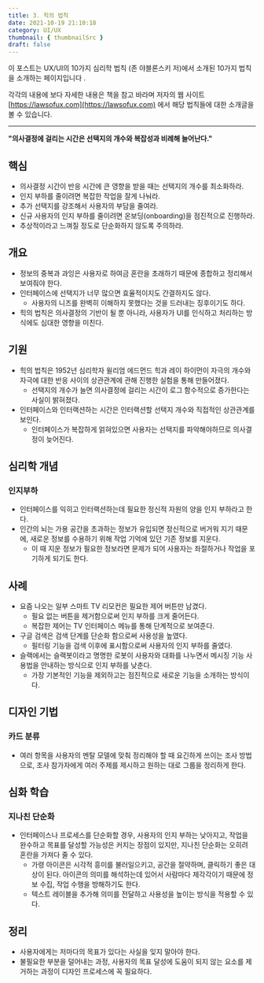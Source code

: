 ```yaml
---
title: 3. 힉의 법칙
date: 2021-10-19 21:10:18
category: UI/UX
thumbnail: { thumbnailSrc }
draft: false
---
```


이 포스트는 UX/UI의 10가지 심리학 법칙 (존 야블론스키 저)에서 소개된 10가지 법칙을 소개하는 페이지입니다 .

각각의 내용에 보다 자세한 내용은 책을 참고 바라며 저자의 웹 사이트 [https://lawsofux.com](https://lawsofux.com) 에서 해당 법칙들에 대한 소개글을 볼 수 있습니다.

---

**"의사결정에 걸리는 시간은 선택지의 개수와 복잡성과 비례해 늘어난다."**

## 핵심

- 의사결정 시간이 반응 시간에 큰 영향을 받을 때는 선택지의 개수를 최소화하라.
- 인지 부하를 줄이려면 복잡한 작업을 잘게 나눠라.
- 추가 선택지를 강조해서 사용자의 부담을 줄여라.
- 신규 사용자의 인지 부하를 줄이려면 온보딩(onboarding)을 점진적으로 진행하라.
- 추상적이라고 느껴질 정도로 단순화하지 않도록 주의하라.

## 개요

- 정보의 중복과 과잉은 사용자로 하여금 혼란을 초래하기 때문에 종합하고 정리해서 보여줘야 한다.
- 인터페이스에 선택지가 너무 많으면 효율적이지도 간결하지도 않다.
  - 사용자의 니즈를 완벽히 이해하지 못했다는 것을 드러내는 징후이기도 하다.
- 힉의 법칙은 의사결정의 기반이 될 뿐 아니라, 사용자가 UI를 인식하고 처리하는 방식에도 심대한 영향을 미친다.

## 기원

- 힉의 법칙은 1952년 심리학자 윌리엄 에드먼드 힉과 레이 하이먼이 자극의 개수와 자극에 대한 반응 사이의 상관관계에 관해 진행한 실험을 통해 만들어졌다.
  - 선택지의 개수가 늘면 의사결정에 걸리는 시간이 로그 함수적으로 증가한다는 사실이 밝혀졌다.
- 인터페이스와 인터랙션하는 시간은 인터랙션할 선택지 개수와 직접적인 상관관계를 보인다.
  - 인터페이스가 복잡하게 얽혀있으면 사용자는 선택지를 파악해야하므로 의사결정이 늦어진다.

## 심리학 개념

### 인지부하

- 인터페이스를 익히고 인터랙션하는데 필요한 정신적 자원의 양을 인지 부하라고 한다.
- 인간의 뇌는 가용 공간을 초과하는 정보가 유입되면 정신적으로 버거워 지기 때문에, 새로운 정보를 수용하기 위해 작업 기억에 있던 기존 정보를 지운다.
  - 이 때 지운 정보가 필요한 정보라면 문제가 되어 사용자는 좌절하거나 작업을 포기하게 되기도 한다.

## 사례

- 요즘 나오는 일부 스마트 TV 리모컨은 필요한 제어 버튼만 남겼다.
  - 필요 없는 버튼을 제거함으로써 인지 부하를 크게 줄어든다.
  - 복잡한 제어는 TV 인터페이스 메뉴를 통해 단계적으로 보여준다.
- 구글 검색은 검색 단계를 단순화 함으로써 사용성을 높였다.
  - 필터링 기능을 검색 이후에 표시함으로써 사용자의 인지 부하를 줄였다.
- 슬랙에서는 슬랙봇이라고 명명한 로봇이 사용자와 대화를 나누면서 메시징 기능 사용법을 안내하는 방식으로 인지 부하를 낮춘다.
  - 가장 기본적인 기능을 제외하고는 점진적으로 새로운 기능을 소개하는 방식이다.

## 디자인 기법

### 카드 분류

- 여러 항목을 사용자의 멘탈 모델에 맞춰 정리해야 할 때 요긴하게 쓰이는 조사 방법으로, 조사 참가자에게 여러 주제를 제시하고 원하는 대로 그룹을 정리하게 한다.

## 심화 학습

### 지나친 단순화

- 인터페이스나 프로세스를 단순화할 경우, 사용자의 인지 부하는 낮아지고, 작업을 완수하고 목표를 달성할 가능성은 커지는 장점이 있지만, 지나친 단순화는 오히려 혼란을 가져다 줄 수 있다.
  - 가령 아이콘은 시각적 흥미를 불러일으키고, 공간을 절약하며, 클릭하기 좋은 대상이 된다. 아이콘의 의미를 해석하는데 있어서 사람마다 제각각이기 때문에 정보 수집, 작업 수행을 방해하기도 한다.
  - 텍스트 레이블을 추가해 의미를 전달하고 사용성을 높이는 방식을 적용할 수 있다.

## 정리

- 사용자에게는 저마다의 목표가 있다는 사실을 잊지 말아야 한다.
- 불필요한 부분을 덜어내는 과정, 사용자의 목표 달성에 도움이 되지 않는 요소를 제거하는 과정이 디자인 프로세스에 꼭 필요하다.
